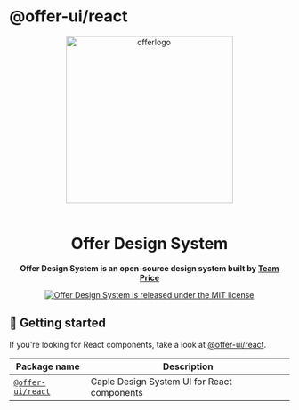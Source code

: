 # @offer-ui/react

<div align="center">
<img width="300" alt="offerlogo" src="https://user-images.githubusercontent.com/70738281/183294312-c87511e2-68fc-4414-af75-0041ee42e289.png">
</div>

<br/>


<h1 align="center">Offer Design System</h1>

<p align="center"><strong>Offer Design System is an open-source design system built by <a href="https://github.com/price-offer">Team Price</a></strong></p>

<p align="center">
  <a href="https://github.com/price-offer/offer-design-system/blob/master/packages/react/LICENSE">
    <img src="https://img.shields.io/badge/license-MIT-blue.svg" alt="Offer Design System is released under the MIT license" />
  </a>
</p>

## 🎉 Getting started

If you're looking for React components, take a look at [@offer-ui/react](https://github.com/price-offer/offer-design-system/tree/develop/packages/react).

| Package name                                      | Description                                 |
| ------------------------------------------------- | ------------------------------------------- |
| [`@offer-ui/react`](./packages/react)             | Caple Design System UI for React components |

